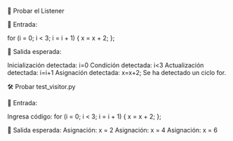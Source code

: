 🎯 Probar el Listener

🔹 Entrada:

for (i = 0; i < 3; i = i + 1) {
    x = x + 2;
};

🔹 Salida esperada:

Inicialización detectada: i=0
Condición detectada: i<3
Actualización detectada: i=i+1
Asignación detectada: x=x+2;
Se ha detectado un ciclo for.

🛠️ Probar test_visitor.py

🔹 Entrada:

Ingresa código: for (i = 0; i < 3; i = i + 1) { x = x + 2; };

🔹 Salida esperada:
Asignación: x = 2
Asignación: x = 4
Asignación: x = 6
